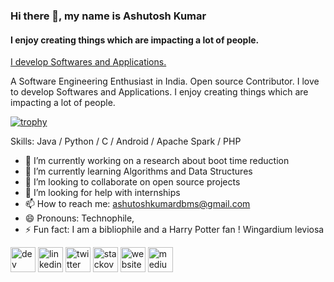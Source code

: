 ### Hi there 👋, my name is Ashutosh Kumar
####  I enjoy creating things which are impacting a lot of people.
[I develop Softwares and Applications.](https://ashutoshkumar.tech/)

A Software Engineering Enthusiast in India. Open source Contributor. I love to develop Softwares and Applications. I enjoy creating things which are impacting a lot of people.

[![trophy](https://github-profile-trophy.vercel.app/?username=Ashutoshcoder)](https://github.com/ryo-ma/github-profile-trophy)


Skills: Java / Python / C / Android / Apache Spark / PHP

- 🔭 I’m currently working on a research about boot time reduction 
- 🌱 I’m currently learning Algorithms and Data Structures 
- 👯 I’m looking to collaborate on open source projects 
- 🤔 I’m looking for help with internships 
- 📫 How to reach me: ashutoshkumardbms@gmail.com 
- 😄 Pronouns: Technophile,  
- ⚡ Fun fact: I am a bibliophile and a Harry Potter fan ! Wingardium leviosa 


[<img src='https://cdn.jsdelivr.net/npm/simple-icons@3.0.1/icons/dev-dot-to.svg' alt='dev' height='40'>](https://dev.to/https://dev.to/ashutoshcoder)  [<img src='https://cdn.jsdelivr.net/npm/simple-icons@3.0.1/icons/linkedin.svg' alt='linkedin' height='40'>](https://www.linkedin.com/in/https://www.linkedin.com/in/ashutoshkumarlink//)  [<img src='https://cdn.jsdelivr.net/npm/simple-icons@3.0.1/icons/twitter.svg' alt='twitter' height='40'>](https://twitter.com/https://twitter.com/ashutoshkumarjs)  [<img src='https://cdn.jsdelivr.net/npm/simple-icons@3.0.1/icons/stackoverflow.svg' alt='stackoverflow' height='40'>](https://stackoverflow.com/users/https://stackoverflow.com/users/9433311/ashutosh-kumar)  [<img src='https://cdn.jsdelivr.net/npm/simple-icons@3.0.1/icons/icloud.svg' alt='website' height='40'>](https://ashutoshkumar.tech/)  [<img src='https://cdn.jsdelivr.net/npm/simple-icons@3.0.1/icons/medium.svg' alt='medium' height='40'>](https://medium.com/@ashutoshkumardbms)  

